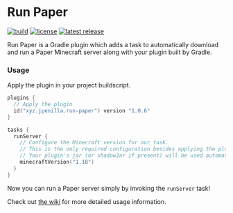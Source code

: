 # Run Paper

[![build](https://img.shields.io/github/checks-status/jpenilla/run-paper/master?label=build)](https://github.com/jpenilla/run-paper/actions) [![license](https://img.shields.io/badge/license-Apache--2.0-blue)](LICENSE) [![latest release](https://img.shields.io/maven-metadata/v?label=gradle%20plugin%20portal&metadataUrl=https%3A%2F%2Fplugins.gradle.org%2Fm2%2Fxyz%2Fjpenilla%2Frun-paper%2Fmaven-metadata.xml)](https://plugins.gradle.org/plugin/xyz.jpenilla.run-paper)

Run Paper is a Gradle plugin which adds a task to automatically download and run a Paper Minecraft server along with your plugin built by Gradle.

### Usage

Apply the plugin in your project buildscript.

```kotlin
plugins {
  // Apply the plugin
  id("xyz.jpenilla.run-paper") version "1.0.6"
}

tasks {
  runServer {
    // Configure the Minecraft version for our task.
    // This is the only required configuration besides applying the plugin.
    // Your plugin's jar (or shadowJar if present) will be used automatically.
    minecraftVersion("1.18")
  }
}
```

Now you can run a Paper server simply by invoking the `runServer` task!

Check out [the wiki](https://github.com/jpenilla/run-paper/wiki) for more detailed usage information.
